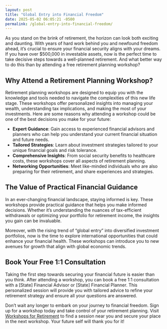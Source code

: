 ```yaml
---
layout: post
title: "Global Entry into Financial Freedom"
date: 2025-05-02 06:05:21 -0500
permalink: /global-entry-into-financial-freedom/
---
```



As you stand on the brink of retirement, the horizon can look both exciting and daunting. With years of hard work behind you and newfound freedom ahead, it’s crucial to ensure your financial security aligns with your dreams. If you have over $500,000 in investable assets, now is the perfect time to take decisive steps towards a well-planned retirement. And what better way to do this than by attending a free retirement planning workshop?

## Why Attend a Retirement Planning Workshop?

Retirement planning workshops are designed to equip you with the knowledge and tools needed to navigate the complexities of this new life stage. These workshops offer personalized insights into managing your wealth, understanding tax implications, and making the most of your investments. Here are some reasons why attending a workshop could be one of the best decisions you make for your future:

- **Expert Guidance**: Gain access to experienced financial advisors and planners who can help you understand your current financial situation and future needs.
- **Tailored Strategies**: Learn about investment strategies tailored to your unique financial goals and risk tolerance.
- **Comprehensive Insights**: From social security benefits to healthcare costs, these workshops cover all aspects of retirement planning.
- **Networking Opportunities**: Meet like-minded individuals who are also preparing for their retirement, and share experiences and strategies.

## The Value of Practical Financial Guidance

In an ever-changing financial landscape, staying informed is key. These workshops provide practical guidance that helps you make informed decisions. Whether it’s understanding the nuances of tax-efficient withdrawals or optimizing your portfolio for retirement income, the insights you gain can be invaluable.

Moreover, with the rising trend of “global entry” into diversified investment portfolios, now is the time to explore international opportunities that could enhance your financial health. These workshops can introduce you to new avenues for growth that align with global economic trends.

## Book Your Free 1:1 Consultation

Taking the first step towards securing your financial future is easier than you think. After attending a workshop, you can book a free 1:1 consultation with a [State] Financial Advisor or [State] Financial Planner. This personalized session will provide you with tailored advice to refine your retirement strategy and ensure all your questions are answered.

Don’t wait any longer to embark on your journey to financial freedom. Sign up for a workshop today and take control of your retirement planning. Visit [Workshops for Retirement](https://workshopsforretirement.com) to find a session near you and secure your place in the next workshop. Your future self will thank you for it!